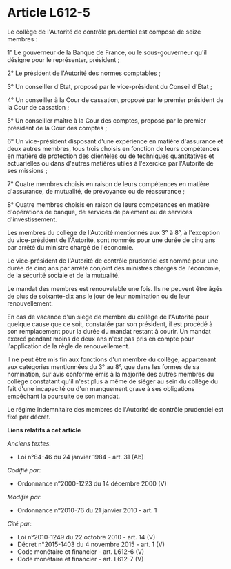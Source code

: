# Article L612-5

Le collège de l'Autorité de contrôle prudentiel est composé de seize membres : 

1° Le gouverneur de la Banque de France, ou le sous-gouverneur qu'il désigne pour le représenter, président ; 

2° Le président de l'Autorité des normes comptables ; 

3° Un conseiller d'Etat, proposé par le vice-président du Conseil d'Etat ; 

4° Un conseiller à la Cour de cassation, proposé par le premier président de la Cour de cassation ; 

5° Un conseiller maître à la Cour des comptes, proposé par le premier président de la Cour des comptes ; 

6° Un vice-président disposant d'une expérience en matière d'assurance et deux autres membres, tous trois choisis en fonction
de leurs compétences en matière de protection des clientèles ou de techniques quantitatives et actuarielles ou dans d'autres
matières utiles à l'exercice par l'Autorité de ses missions ; 

7° Quatre membres choisis en raison de leurs compétences en matière d'assurance, de mutualité, de prévoyance ou de
réassurance ; 

8° Quatre membres choisis en raison de leurs compétences en matière d'opérations de banque, de services de paiement ou de
services d'investissement. 

Les membres du collège de l'Autorité mentionnés aux 3° à 8°, à l'exception du vice-président de l'Autorité, sont nommés pour
une durée de cinq ans par arrêté du ministre chargé de l'économie. 

Le vice-président de l'Autorité de contrôle prudentiel est nommé pour une durée de cinq ans par arrêté conjoint des ministres
chargés de l'économie, de la sécurité sociale et de la mutualité. 

Le mandat des membres est renouvelable une fois. Ils ne peuvent être âgés de plus de soixante-dix ans le jour de leur
nomination ou de leur renouvellement. 

En cas de vacance d'un siège de membre du collège de l'Autorité pour quelque cause que ce soit, constatée par son président,
il est procédé à son remplacement pour la durée du mandat restant à courir. Un mandat exercé pendant moins de deux ans n'est
pas pris en compte pour l'application de la règle de renouvellement. 

Il ne peut être mis fin aux fonctions d'un membre du collège, appartenant aux catégories mentionnées du 3° au 8°, que dans
les formes de sa nomination, sur avis conforme émis à la majorité des autres membres du collège constatant qu'il n'est plus à
même de siéger au sein du collège du fait d'une incapacité ou d'un manquement grave à ses obligations empêchant la poursuite
de son mandat. 

Le régime indemnitaire des membres de l'Autorité de contrôle prudentiel est fixé par décret.

**Liens relatifs à cet article**

_Anciens textes_:

  - Loi n°84-46 du 24 janvier 1984 - art. 31 (Ab)

_Codifié par_:

  - Ordonnance n°2000-1223 du 14 décembre 2000 (V)

_Modifié par_:

  - Ordonnance n°2010-76 du 21 janvier 2010 - art. 1

_Cité par_:

  - Loi n°2010-1249 du 22 octobre 2010 - art. 14 (V)
  - Décret n°2015-1403 du 4 novembre 2015 - art. 1 (V)
  - Code monétaire et financier - art. L612-6 (V)
  - Code monétaire et financier - art. L612-7 (V)
